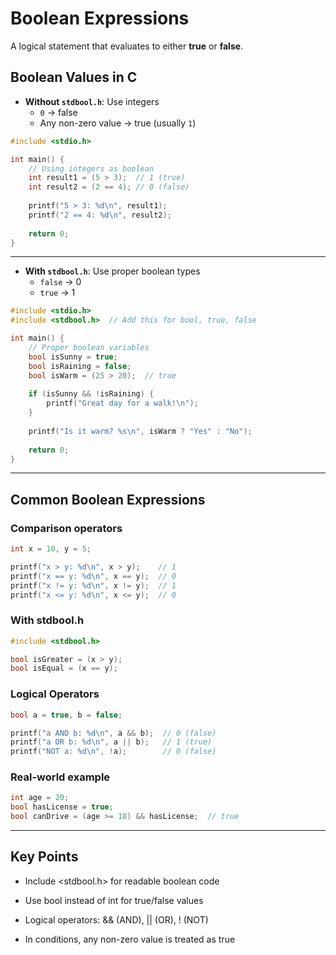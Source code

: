 # Boolean Expressions

A logical statement that evaluates to either **true** or **false**.

## Boolean Values in C

- **Without `stdbool.h`**: Use integers
  - `0` → false  
  - Any non-zero value → true (usually `1`)

```c
#include <stdio.h>

int main() {
    // Using integers as boolean
    int result1 = (5 > 3);  // 1 (true)
    int result2 = (2 == 4); // 0 (false)
    
    printf("5 > 3: %d\n", result1);
    printf("2 == 4: %d\n", result2);
    
    return 0;
}

```

---

- **With `stdbool.h`**: Use proper boolean types
  - `false` → 0
  - `true` → 1

```c
#include <stdio.h>
#include <stdbool.h>  // Add this for bool, true, false

int main() {
    // Proper boolean variables
    bool isSunny = true;
    bool isRaining = false;
    bool isWarm = (25 > 20);  // true
    
    if (isSunny && !isRaining) {
        printf("Great day for a walk!\n");
    }
    
    printf("Is it warm? %s\n", isWarm ? "Yes" : "No");
    
    return 0;
}

```

---

## Common Boolean Expressions

### Comparison operators

```c
int x = 10, y = 5;

printf("x > y: %d\n", x > y);    // 1
printf("x == y: %d\n", x == y);  // 0
printf("x != y: %d\n", x != y);  // 1
printf("x <= y: %d\n", x <= y);  // 0

```

### With stdbool.h 

```c
#include <stdbool.h>

bool isGreater = (x > y);
bool isEqual = (x == y);

```


### Logical Operators

```c
bool a = true, b = false;

printf("a AND b: %d\n", a && b);  // 0 (false)
printf("a OR b: %d\n", a || b);   // 1 (true)
printf("NOT a: %d\n", !a);        // 0 (false)

```

### Real-world example

```c
int age = 20;
bool hasLicense = true;
bool canDrive = (age >= 18) && hasLicense;  // true

```

---

## Key Points

- Include <stdbool.h> for readable boolean code

- Use bool instead of int for true/false values

- Logical operators: && (AND), || (OR), ! (NOT)

- In conditions, any non-zero value is treated as true